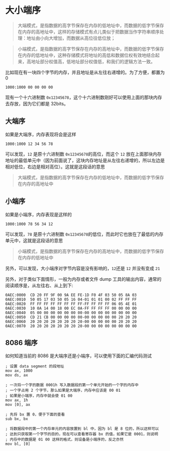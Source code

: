 # 大小端序

> 大端模式，是指数据的高字节保存在内存的低地址中，而数据的低字节保存在内存的高地址中，这样的存储模式有点儿类似于把数据当作字符串顺序处理：地址由小向大增加，而数据从高位往低位放；

> 小端模式，是指数据的高字节保存在内存的高地址中，而数据的低字节保存在内存的低地址中，这种存储模式将地址的高低和数据位权有效地结合起来，高地址部分权值高，低地址部分权值低，和我们的逻辑方法一致。

比如现在有一块四个字节的内存，并且地址是从左往右递增的。为了方便，都置为 0

```
1000:1000 00 00 00 00
```

现有一个十六进制数 `0x12345678`，这个十六进制数刚好可以使用上面的那块内存去存放，因为它们都是 32bits。

## 大端序

如果是大端序，内存表现将会是这样

```
1000:1000 12 34 56 78
```

可以发现，`12` 是原十六进制数 `0x12345678`的高位，而这个 `12` 放在上面那块内存地址的最低单元中（因为前面说了，这块内存地址是从左往右递增的，所以左边是相对低位，右边是相对高位）。这就是这段话的意思

> 大端模式，是指数据的高字节保存在内存的低地址中，而数据的低字节保存在内存的高地址中

## 小端序

如果是小端序，内存表现是这样的

```
1000:1000 78 56 34 12
```

可以发现，`78` 是原十六进制数 `0x12345678`的低位，而此时它也放在了最低的内存单元中，这就是这段话的意思

> 小端模式，是指数据的高字节保存在内存的高地址中，而数据的低字节保存在内存的低地址中

另外，可以发现，大小端序对字节内容是没有影响的，`12`还是 `12` 并没有变成 `21`

另外，对于类似下面情形，一般为内存或者文件 dump 工具的输出内容，通常的阅读顺序是，从左往右、从上到下:

```
0AEC:0000  CD 20 FF 9F 00 9A EE FE-1D F0 4F 03 50 05 8A 03
0AEC:0010  50 05 17 03 50 05 16 04-01 01 01 00 02 FF FF FF
0AEC:0020  FF FF FF FF FF FF FF FF-FF FF FF FF 06 05 4E 01
0AEC:0030  10 0A 14 00 18 00 EC 0A-FF FF FF FF 00 00 00 00
0AEC:0040  05 00 00 00 00 00 00 00-00 00 00 00 00 00 00 00
0AEC:0050  CD 21 CB 00 00 00 00 00-00 00 00 00 00 20 20 20
0AEC:0060  20 20 20 20 20 20 20 20-00 00 00 00 00 20 20 20
0AEC:0070  20 20 20 20 20 20 20 20-00 00 00 00 00 00 00 00
```

## 8086 端序

如何知道当前的 8086 是大端序还是小端序，可以使用下面的汇编代码测试

```
; 设置 data segment 的段地址
mov ax, 1000
mov ds, ax

; 一次将一个字的数据 0001h 写入数据段的第一个单元开始的一个字的内存中
; 一个字占用 2 个字节，那么如果是大端序，内存中应该是 00 01
; 如果是小端序，内存中就会使 01 00
mov ax, 1h
mov [0], ax

; 先将 bx 置 0，便于下面的查看
sub bx, bx

; 将数据段中的第一个内存单元的内容放置到 bl 中，因为 bl 是 8 位的，所以这样可以
; 达到只获取第一个字节的目的，现在可以查看寄存器 bx 的值，如果它是 0001，则说明
; 内存中的数据是 01 00 这样的格式，则设备是小端序的，反之亦然
mov bl, [0]
```
